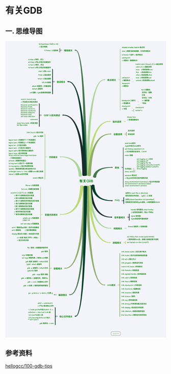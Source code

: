 # 有关GDB

## 一. 思维导图

![](有关GDB.png)

## 参考资料

[hellogcc/100-gdb-tips](https://github.com/hellogcc/100-gdb-tips)


